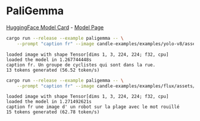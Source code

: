 # PaliGemma

[HuggingFace Model Card](https://huggingface.co/google/paligemma-3b-pt-224) -
[Model Page](https://ai.google.dev/gemma/docs/paligemma)

```bash
cargo run --release --example paligemma -- \
    --prompt "caption fr" --image candle-examples/examples/yolo-v8/assets/bike.jpg
```

```
loaded image with shape Tensor[dims 1, 3, 224, 224; f32, cpu]
loaded the model in 1.267744448s
caption fr. Un groupe de cyclistes qui sont dans la rue.
13 tokens generated (56.52 token/s)
```

```bash
cargo run --release --example paligemma -- \
    --prompt "caption fr" --image candle-examples/examples/flux/assets/flux-robot.jpg
```

```
loaded image with shape Tensor[dims 1, 3, 224, 224; f32, cpu]
loaded the model in 1.271492621s
caption fr une image d' un robot sur la plage avec le mot rouillé
15 tokens generated (62.78 token/s)
```